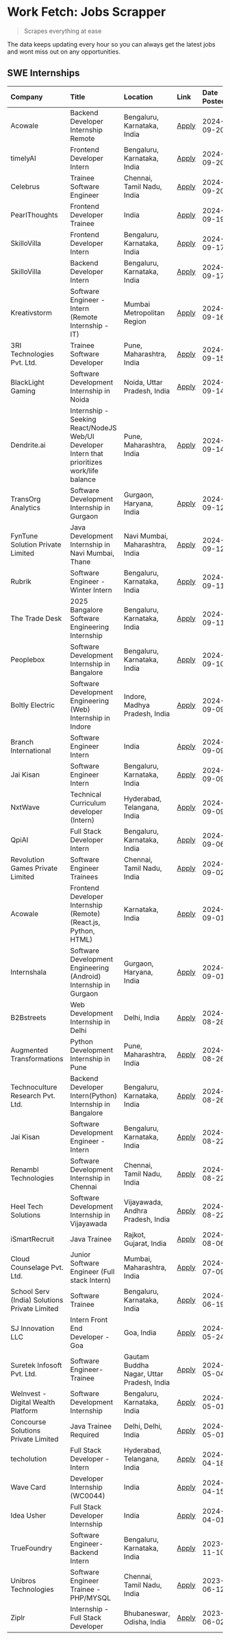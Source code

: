 # Work Fetch: Jobs Scrapper
> Scrapes everything at ease

The data keeps updating every hour so you can always get the latest jobs and wont miss out on any opportunities.

## SWE Internships
<!--START_SECTION:workfetch-->
| Company                                       | Title                                                                                        | Location                                  | Link                                                                                                                                                                                                                                                                                                      | Date Posted   |
|:----------------------------------------------|:---------------------------------------------------------------------------------------------|:------------------------------------------|:----------------------------------------------------------------------------------------------------------------------------------------------------------------------------------------------------------------------------------------------------------------------------------------------------------|:--------------|
| Acowale                                       | Backend Developer Internship Remote                                                          | Bengaluru, Karnataka, India               | [Apply](https://in.linkedin.com/jobs/view/backend-developer-internship-remote-at-acowale-4030975489?position=21&pageNum=0&refId=aXuyvDzpzXGYY9cnv0F9rw%3D%3D&trackingId=3z7Ce9RYhdt8Oo0pfbF3vA%3D%3D&trk=public_jobs_jserp-result_search-card)                                                            | 2024-09-20    |
| timelyAI                                      | Frontend Developer Intern                                                                    | Bengaluru, Karnataka, India               | [Apply](https://in.linkedin.com/jobs/view/frontend-developer-intern-at-timelyai-4030925040?position=23&pageNum=0&refId=aXuyvDzpzXGYY9cnv0F9rw%3D%3D&trackingId=r1HdPRz6%2FZtq2eaBWVIXaA%3D%3D&trk=public_jobs_jserp-result_search-card)                                                                   | 2024-09-20    |
| Celebrus                                      | Trainee Software Engineer                                                                    | Chennai, Tamil Nadu, India                | [Apply](https://in.linkedin.com/jobs/view/trainee-software-engineer-at-celebrus-4030177683?position=42&pageNum=0&refId=aXuyvDzpzXGYY9cnv0F9rw%3D%3D&trackingId=RJaDgP3H4tn9iYzoxP%2B7CA%3D%3D&trk=public_jobs_jserp-result_search-card)                                                                   | 2024-09-20    |
| PearlThoughts                                 | Frontend Developer Trainee                                                                   | India                                     | [Apply](https://in.linkedin.com/jobs/view/frontend-developer-trainee-at-pearlthoughts-4028000695?position=47&pageNum=0&refId=aXuyvDzpzXGYY9cnv0F9rw%3D%3D&trackingId=A0XcPLqYVMZMAhm0keMpaw%3D%3D&trk=public_jobs_jserp-result_search-card)                                                               | 2024-09-19    |
| SkilloVilla                                   | Frontend Developer Intern                                                                    | Bengaluru, Karnataka, India               | [Apply](https://in.linkedin.com/jobs/view/frontend-developer-intern-at-skillovilla-4025873510?position=6&pageNum=0&refId=aXuyvDzpzXGYY9cnv0F9rw%3D%3D&trackingId=%2FMEQdeFwfZCwmMqkvGK0gQ%3D%3D&trk=public_jobs_jserp-result_search-card)                                                                 | 2024-09-17    |
| SkilloVilla                                   | Backend Developer Intern                                                                     | Bengaluru, Karnataka, India               | [Apply](https://in.linkedin.com/jobs/view/backend-developer-intern-at-skillovilla-4025860894?position=17&pageNum=0&refId=aXuyvDzpzXGYY9cnv0F9rw%3D%3D&trackingId=NfKW%2BjE6pBl4ej9Q9ONMEw%3D%3D&trk=public_jobs_jserp-result_search-card)                                                                 | 2024-09-17    |
| Kreativstorm                                  | Software Engineer - Intern (Remote Internship - IT)                                          | Mumbai Metropolitan Region                | [Apply](https://in.linkedin.com/jobs/view/software-engineer-intern-remote-internship-it-at-kreativstorm-4027916502?position=16&pageNum=0&refId=aXuyvDzpzXGYY9cnv0F9rw%3D%3D&trackingId=uKMXIxYY2qOnrSrMtU55Ig%3D%3D&trk=public_jobs_jserp-result_search-card)                                             | 2024-09-16    |
| 3RI Technologies Pvt. Ltd.                    | Trainee  Software Developer                                                                  | Pune, Maharashtra, India                  | [Apply](https://in.linkedin.com/jobs/view/trainee-software-developer-at-3ri-technologies-pvt-ltd-4026688364?position=28&pageNum=0&refId=aXuyvDzpzXGYY9cnv0F9rw%3D%3D&trackingId=eJrE0Qiuym8Cw73u9Eky%2FQ%3D%3D&trk=public_jobs_jserp-result_search-card)                                                  | 2024-09-15    |
| BlackLight Gaming                             | Software Development Internship in Noida                                                     | Noida, Uttar Pradesh, India               | [Apply](https://in.linkedin.com/jobs/view/software-development-internship-in-noida-at-blacklight-gaming-4026655870?position=22&pageNum=0&refId=aXuyvDzpzXGYY9cnv0F9rw%3D%3D&trackingId=oi2A5muqvG1UkRToYLkE9w%3D%3D&trk=public_jobs_jserp-result_search-card)                                             | 2024-09-14    |
| Dendrite.ai                                   | Internship - Seeking React/NodeJS Web/UI Developer Intern that prioritizes work/life balance | Pune, Maharashtra, India                  | [Apply](https://in.linkedin.com/jobs/view/internship-seeking-react-nodejs-web-ui-developer-intern-that-prioritizes-work-life-balance-at-dendrite-ai-4025969106?position=37&pageNum=0&refId=aXuyvDzpzXGYY9cnv0F9rw%3D%3D&trackingId=e2NN5rerDeSHPsVQbHhqsw%3D%3D&trk=public_jobs_jserp-result_search-card) | 2024-09-14    |
| TransOrg Analytics                            | Software Development Internship in Gurgaon                                                   | Gurgaon, Haryana, India                   | [Apply](https://in.linkedin.com/jobs/view/software-development-internship-in-gurgaon-at-transorg-analytics-4024791052?position=48&pageNum=0&refId=aXuyvDzpzXGYY9cnv0F9rw%3D%3D&trackingId=3Rrs9Y%2FhQrZBZ4M6V9yTJg%3D%3D&trk=public_jobs_jserp-result_search-card)                                        | 2024-09-12    |
| FynTune Solution Private Limited              | Java Development Internship in Navi Mumbai, Thane                                            | Navi Mumbai, Maharashtra, India           | [Apply](https://in.linkedin.com/jobs/view/java-development-internship-in-navi-mumbai-thane-at-fyntune-solution-private-limited-4024787489?position=57&pageNum=0&refId=aXuyvDzpzXGYY9cnv0F9rw%3D%3D&trackingId=y0%2BdqCAfYx7faeTLnfeF4w%3D%3D&trk=public_jobs_jserp-result_search-card)                    | 2024-09-12    |
| Rubrik                                        | Software Engineer - Winter Intern                                                            | Bengaluru, Karnataka, India               | [Apply](https://in.linkedin.com/jobs/view/software-engineer-winter-intern-at-rubrik-4006567784?position=5&pageNum=0&refId=aXuyvDzpzXGYY9cnv0F9rw%3D%3D&trackingId=hsHg3Rh52RWlCclRO8bDMw%3D%3D&trk=public_jobs_jserp-result_search-card)                                                                  | 2024-09-11    |
| The Trade Desk                                | 2025 Bangalore Software Engineering Internship                                               | Bengaluru, Karnataka, India               | [Apply](https://in.linkedin.com/jobs/view/2025-bangalore-software-engineering-internship-at-the-trade-desk-3987456531?position=25&pageNum=0&refId=aXuyvDzpzXGYY9cnv0F9rw%3D%3D&trackingId=tnXn8ETzOIpFSale3q7Ong%3D%3D&trk=public_jobs_jserp-result_search-card)                                          | 2024-09-11    |
| Peoplebox                                     | Software Development Internship in Bangalore                                                 | Bengaluru, Karnataka, India               | [Apply](https://in.linkedin.com/jobs/view/software-development-internship-in-bangalore-at-peoplebox-4022411601?position=7&pageNum=0&refId=aXuyvDzpzXGYY9cnv0F9rw%3D%3D&trackingId=gpBdKLdD%2Bar%2BNABMrfhgIw%3D%3D&trk=public_jobs_jserp-result_search-card)                                              | 2024-09-10    |
| Boltly Electric                               | Software Development Engineering (Web) Internship in Indore                                  | Indore, Madhya Pradesh, India             | [Apply](https://in.linkedin.com/jobs/view/software-development-engineering-web-internship-in-indore-at-boltly-electric-4021686267?position=9&pageNum=0&refId=aXuyvDzpzXGYY9cnv0F9rw%3D%3D&trackingId=kE%2F7qEiSlkFiM%2Fkp3OVQ0g%3D%3D&trk=public_jobs_jserp-result_search-card)                           | 2024-09-09    |
| Branch International                          | Software Engineer Intern                                                                     | India                                     | [Apply](https://in.linkedin.com/jobs/view/software-engineer-intern-at-branch-international-3360513601?position=36&pageNum=0&refId=aXuyvDzpzXGYY9cnv0F9rw%3D%3D&trackingId=h01xItp3JB4fxjoHu%2F5QKg%3D%3D&trk=public_jobs_jserp-result_search-card)                                                        | 2024-09-09    |
| Jai Kisan                                     | Software Engineer Intern                                                                     | Bengaluru, Karnataka, India               | [Apply](https://in.linkedin.com/jobs/view/software-engineer-intern-at-jai-kisan-4024075360?position=44&pageNum=0&refId=aXuyvDzpzXGYY9cnv0F9rw%3D%3D&trackingId=9OosXP46zbATmajOABcNZg%3D%3D&trk=public_jobs_jserp-result_search-card)                                                                     | 2024-09-09    |
| NxtWave                                       | Technical Curriculum developer (Intern)                                                      | Hyderabad, Telangana, India               | [Apply](https://in.linkedin.com/jobs/view/technical-curriculum-developer-intern-at-nxtwave-4020462207?position=52&pageNum=0&refId=aXuyvDzpzXGYY9cnv0F9rw%3D%3D&trackingId=FQqr4V4enzKPNlL1FLBr4Q%3D%3D&trk=public_jobs_jserp-result_search-card)                                                          | 2024-09-09    |
| QpiAI                                         | Full Stack Developer Intern                                                                  | Bengaluru, Karnataka, India               | [Apply](https://in.linkedin.com/jobs/view/full-stack-developer-intern-at-qpiai-4017395346?position=53&pageNum=0&refId=aXuyvDzpzXGYY9cnv0F9rw%3D%3D&trackingId=Nuh05%2F6lDMRnxGpqQLJM6g%3D%3D&trk=public_jobs_jserp-result_search-card)                                                                    | 2024-09-06    |
| Revolution Games Private Limited              | Software Engineer Trainees                                                                   | Chennai, Tamil Nadu, India                | [Apply](https://in.linkedin.com/jobs/view/software-engineer-trainees-at-revolution-games-private-limited-4015912927?position=30&pageNum=0&refId=aXuyvDzpzXGYY9cnv0F9rw%3D%3D&trackingId=U025VD%2Fk1C%2B3xq7eBHTVcw%3D%3D&trk=public_jobs_jserp-result_search-card)                                        | 2024-09-02    |
| Acowale                                       | Frontend Developer Internship (Remote) (React.js, Python, HTML)                              | Karnataka, India                          | [Apply](https://in.linkedin.com/jobs/view/frontend-developer-internship-remote-react-js-python-html-at-acowale-4014663920?position=2&pageNum=0&refId=aXuyvDzpzXGYY9cnv0F9rw%3D%3D&trackingId=MC6ezCNk%2B63m6floRP80PQ%3D%3D&trk=public_jobs_jserp-result_search-card)                                     | 2024-09-01    |
| Internshala                                   | Software Development Engineering (Android) Internship in Gurgaon                             | Gurgaon, Haryana, India                   | [Apply](https://in.linkedin.com/jobs/view/software-development-engineering-android-internship-in-gurgaon-at-internshala-4015471580?position=12&pageNum=0&refId=aXuyvDzpzXGYY9cnv0F9rw%3D%3D&trackingId=qVjW4dErzrnCfDMfPkYqJA%3D%3D&trk=public_jobs_jserp-result_search-card)                             | 2024-09-01    |
| B2Bstreets                                    | Web Development Internship in Delhi                                                          | Delhi, India                              | [Apply](https://in.linkedin.com/jobs/view/web-development-internship-in-delhi-at-b2bstreets-4010140761?position=59&pageNum=0&refId=aXuyvDzpzXGYY9cnv0F9rw%3D%3D&trackingId=rHxgF4UI8hz3VrEVG8gQpg%3D%3D&trk=public_jobs_jserp-result_search-card)                                                         | 2024-08-28    |
| Augmented Transformations                     | Python Development Internship in Pune                                                        | Pune, Maharashtra, India                  | [Apply](https://in.linkedin.com/jobs/view/python-development-internship-in-pune-at-augmented-transformations-4010741884?position=32&pageNum=0&refId=aXuyvDzpzXGYY9cnv0F9rw%3D%3D&trackingId=ygHcJj78tWjHzYvKTGwagQ%3D%3D&trk=public_jobs_jserp-result_search-card)                                        | 2024-08-26    |
| Technoculture Research Pvt. Ltd.              | Backend Developer Intern(Python) Internship in Bangalore                                     | Bengaluru, Karnataka, India               | [Apply](https://in.linkedin.com/jobs/view/backend-developer-intern-python-internship-in-bangalore-at-technoculture-research-pvt-ltd-4010744714?position=45&pageNum=0&refId=aXuyvDzpzXGYY9cnv0F9rw%3D%3D&trackingId=yMPcej8ly3GIBb6wLgWpTA%3D%3D&trk=public_jobs_jserp-result_search-card)                 | 2024-08-26    |
| Jai Kisan                                     | Software Development Engineer - Intern                                                       | Bengaluru, Karnataka, India               | [Apply](https://in.linkedin.com/jobs/view/software-development-engineer-intern-at-jai-kisan-4027288169?position=20&pageNum=0&refId=aXuyvDzpzXGYY9cnv0F9rw%3D%3D&trackingId=p%2BhgPAQqy%2FyYDFhGCKGzfQ%3D%3D&trk=public_jobs_jserp-result_search-card)                                                     | 2024-08-22    |
| Renambl Technologies                          | Software Development Internship in Chennai                                                   | Chennai, Tamil Nadu, India                | [Apply](https://in.linkedin.com/jobs/view/software-development-internship-in-chennai-at-renambl-technologies-4007910299?position=39&pageNum=0&refId=aXuyvDzpzXGYY9cnv0F9rw%3D%3D&trackingId=e75o28D7O5TtAKgLO8QpnA%3D%3D&trk=public_jobs_jserp-result_search-card)                                        | 2024-08-22    |
| Heel Tech Solutions                           | Software Development Internship in Vijayawada                                                | Vijayawada, Andhra Pradesh, India         | [Apply](https://in.linkedin.com/jobs/view/software-development-internship-in-vijayawada-at-heel-tech-solutions-4007906692?position=43&pageNum=0&refId=aXuyvDzpzXGYY9cnv0F9rw%3D%3D&trackingId=MzmJ1QlGBRiRBQ7uyfdaFA%3D%3D&trk=public_jobs_jserp-result_search-card)                                      | 2024-08-22    |
| iSmartRecruit                                 | Java Trainee                                                                                 | Rajkot, Gujarat, India                    | [Apply](https://in.linkedin.com/jobs/view/java-trainee-at-ismartrecruit-3992301825?position=49&pageNum=0&refId=aXuyvDzpzXGYY9cnv0F9rw%3D%3D&trackingId=yR69EXHYRi9GeIIsWtjqgQ%3D%3D&trk=public_jobs_jserp-result_search-card)                                                                             | 2024-08-06    |
| Cloud Counselage Pvt. Ltd.                    | Junior Software Engineer (Full stack Intern)                                                 | Mumbai, Maharashtra, India                | [Apply](https://in.linkedin.com/jobs/view/junior-software-engineer-full-stack-intern-at-cloud-counselage-pvt-ltd-3967725851?position=10&pageNum=0&refId=aXuyvDzpzXGYY9cnv0F9rw%3D%3D&trackingId=Tddr9f%2BP1McsnK6xoRqHLw%3D%3D&trk=public_jobs_jserp-result_search-card)                                  | 2024-07-09    |
| School Serv (India) Solutions Private Limited | Software Trainee                                                                             | Bengaluru, Karnataka, India               | [Apply](https://in.linkedin.com/jobs/view/software-trainee-at-school-serv-india-solutions-private-limited-3953917603?position=38&pageNum=0&refId=aXuyvDzpzXGYY9cnv0F9rw%3D%3D&trackingId=xvJDD8SN9B29V5%2Fsi%2BtISw%3D%3D&trk=public_jobs_jserp-result_search-card)                                       | 2024-06-19    |
| SJ Innovation LLC                             | Intern Front End Developer - Goa                                                             | Goa, India                                | [Apply](https://in.linkedin.com/jobs/view/intern-front-end-developer-goa-at-sj-innovation-llc-3931678611?position=15&pageNum=0&refId=aXuyvDzpzXGYY9cnv0F9rw%3D%3D&trackingId=sg%2BWxpQ1PRfXho7Vhr3LdA%3D%3D&trk=public_jobs_jserp-result_search-card)                                                     | 2024-05-24    |
| Suretek Infosoft Pvt. Ltd.                    | Software Engineer-Trainee                                                                    | Gautam Buddha Nagar, Uttar Pradesh, India | [Apply](https://in.linkedin.com/jobs/view/software-engineer-trainee-at-suretek-infosoft-pvt-ltd-3916999948?position=60&pageNum=0&refId=aXuyvDzpzXGYY9cnv0F9rw%3D%3D&trackingId=X9E%2B2gXprZbxQGOuwjVXYg%3D%3D&trk=public_jobs_jserp-result_search-card)                                                   | 2024-05-04    |
| WeInvest - Digital Wealth Platform            | Software Development Internship                                                              | Bengaluru, Karnataka, India               | [Apply](https://in.linkedin.com/jobs/view/software-development-internship-at-weinvest-digital-wealth-platform-3912867225?position=4&pageNum=0&refId=aXuyvDzpzXGYY9cnv0F9rw%3D%3D&trackingId=pH3j50ukxZWXrStP7BJTDQ%3D%3D&trk=public_jobs_jserp-result_search-card)                                        | 2024-05-01    |
| Concourse Solutions Private Limited           | Java Trainee Required                                                                        | Delhi, Delhi, India                       | [Apply](https://in.linkedin.com/jobs/view/java-trainee-required-at-concourse-solutions-private-limited-3912869388?position=14&pageNum=0&refId=aXuyvDzpzXGYY9cnv0F9rw%3D%3D&trackingId=cnfOZGd74bteYfJ1rA7BZA%3D%3D&trk=public_jobs_jserp-result_search-card)                                              | 2024-05-01    |
| techolution                                   | Full Stack Developer - Intern                                                                | Hyderabad, Telangana, India               | [Apply](https://in.linkedin.com/jobs/view/full-stack-developer-intern-at-techolution-3904814977?position=24&pageNum=0&refId=aXuyvDzpzXGYY9cnv0F9rw%3D%3D&trackingId=A%2BrBj%2BO8PX4ucV5Je0x3Aw%3D%3D&trk=public_jobs_jserp-result_search-card)                                                            | 2024-04-18    |
| Wave Card                                     | Developer Internship (WC0044)                                                                | India                                     | [Apply](https://in.linkedin.com/jobs/view/developer-internship-wc0044-at-wave-card-3900079966?position=29&pageNum=0&refId=aXuyvDzpzXGYY9cnv0F9rw%3D%3D&trackingId=%2FVZ9t6PP1BR4vkr5cSk5hg%3D%3D&trk=public_jobs_jserp-result_search-card)                                                                | 2024-04-15    |
| Idea Usher                                    | Full Stack Developer Internship                                                              | India                                     | [Apply](https://in.linkedin.com/jobs/view/full-stack-developer-internship-at-idea-usher-3879565540?position=33&pageNum=0&refId=aXuyvDzpzXGYY9cnv0F9rw%3D%3D&trackingId=%2B0KWXJ0uNpljqBDLeBIeJQ%3D%3D&trk=public_jobs_jserp-result_search-card)                                                           | 2024-04-01    |
| TrueFoundry                                   | Software Engineer-Backend Intern                                                             | Bengaluru, Karnataka, India               | [Apply](https://in.linkedin.com/jobs/view/software-engineer-backend-intern-at-truefoundry-3779508170?position=54&pageNum=0&refId=aXuyvDzpzXGYY9cnv0F9rw%3D%3D&trackingId=MVqyZMScOXXOqB8hL4y3qw%3D%3D&trk=public_jobs_jserp-result_search-card)                                                           | 2023-11-10    |
| Unibros Technologies                          | Software Engineer Trainee - PHP/MYSQL                                                        | Chennai, Tamil Nadu, India                | [Apply](https://in.linkedin.com/jobs/view/software-engineer-trainee-php-mysql-at-unibros-technologies-3656599241?position=27&pageNum=0&refId=aXuyvDzpzXGYY9cnv0F9rw%3D%3D&trackingId=KcnoMAPBdIH8KAekSn%2FXuQ%3D%3D&trk=public_jobs_jserp-result_search-card)                                             | 2023-06-12    |
| Ziplr                                         | Internship - Full Stack Developer                                                            | Bhubaneswar, Odisha, India                | [Apply](https://in.linkedin.com/jobs/view/internship-full-stack-developer-at-ziplr-3645675705?position=56&pageNum=0&refId=aXuyvDzpzXGYY9cnv0F9rw%3D%3D&trackingId=TunHYSE0JHm0hN7C8iWeog%3D%3D&trk=public_jobs_jserp-result_search-card)                                                                  | 2023-06-02    |
<!--END_SECTION:workfetch-->
